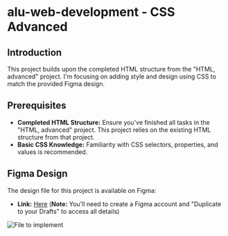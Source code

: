 # alu-web-development - CSS Advanced

## Introduction

This project builds upon the completed HTML structure from the "HTML, advanced" project. I'm focusing on adding style and design using CSS to match the provided Figma design.

## Prerequisites

* **Completed HTML Structure:** Ensure you've finished all tasks in the "HTML, advanced" project. This project relies on the existing HTML structure from that project.
* **Basic CSS Knowledge:** Familiarity with CSS selectors, properties, and values is recommended.

## Figma Design

The design file for this project is available on Figma:

* **Link:** [Here](https://intranet.aluswe.com/rltoken/AvebjcsZhQIMt3DsN_fiZA) (**Note:** You'll need to create a Figma account and "Duplicate to your Drafts" to access all details)

![File to implement](https://s3.amazonaws.com/alu-intranet.hbtn.io/uploads/medias/2021/4/1f4cd63ecc3a8c03b0f4309b74aca179e225aabf.jpg?X-Amz-Algorithm=AWS4-HMAC-SHA256&X-Amz-Credential=AKIARDDGGGOUZTW2RLVB%2F20240519%2Fus-east-1%2Fs3%2Faws4_request&X-Amz-Date=20240519T100938Z&X-Amz-Expires=86400&X-Amz-SignedHeaders=host&X-Amz-Signature=13631c3b5f110246cfc1015af0076b0f1a8e99fd4c1f225f834092e68f6f83e6)
